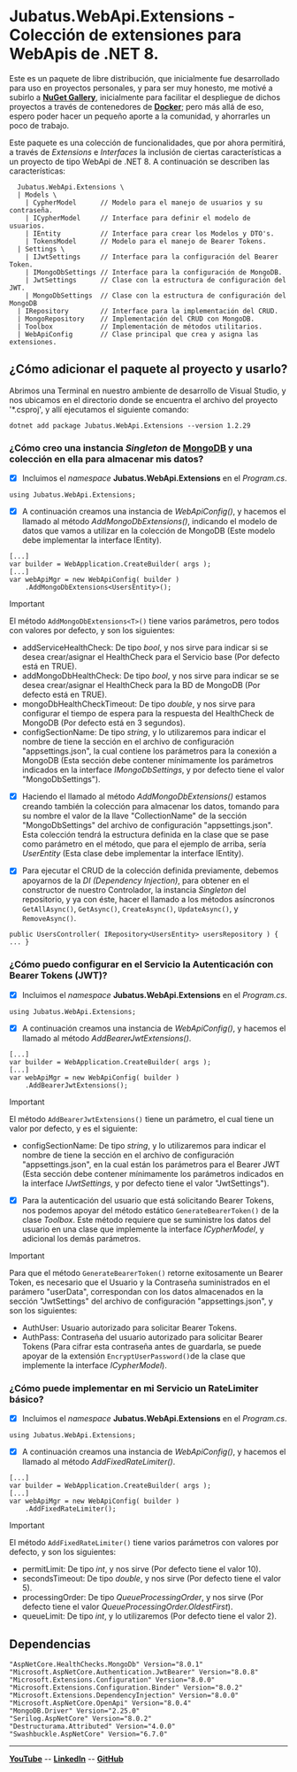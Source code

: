 # Jubatus.WebApi.Extensions - Colección de extensiones para WebApis de .NET 8.

Este es un paquete de libre distribución, que inicialmente fue desarrollado para uso en proyectos personales, y para ser muy honesto, me motivé a subirlo a [**NuGet Gallery**](https://www.nuget.org/), inicialmente para facilitar el despliegue de dichos proyectos a través de contenedores de [**Docker**](https://www.docker.com); pero más allá de eso, espero poder hacer un pequeño aporte a la comunidad, y ahorrarles un poco de trabajo.

Este paquete es una colección de funcionalidades, que por ahora permitirá, a través de *Extensions* e *Interfaces* la inclusión de ciertas características a un proyecto de tipo WebApi de .NET 8. A continuación se describen las características:

```
  Jubatus.WebApi.Extensions \
  | Models \
    | CypherModel      // Modelo para el manejo de usuarios y su contraseña.
    | ICypherModel     // Interface para definir el modelo de usuarios.
    | IEntity          // Interface para crear los Modelos y DTO's.
    | TokensModel      // Modelo para el manejo de Bearer Tokens.
  | Settings \
    | IJwtSettings     // Interface para la configuración del Bearer Token.
    | IMongoDbSettings // Interface para la configuración de MongoDB.
    | JwtSettings      // Clase con la estructura de configuración del JWT.
    | MongoDbSettings  // Clase con la estructura de configuración del MongoDB
  | IRepository        // Interface para la implementación del CRUD.
  | MongoRepository    // Implementación del CRUD con MongoDB.
  | Toolbox            // Implementación de métodos utilitarios.
  | WebApiConfig       // Clase principal que crea y asigna las extensiones.
```

## ¿Cómo adicionar el paquete al proyecto y usarlo?
Abrimos una Terminal en nuestro ambiente de desarrollo de Visual Studio, y nos ubicamos en el directorio donde se encuentra el archivo del proyecto '*.csproj', y allí ejecutamos el siguiente comando:

```
dotnet add package Jubatus.WebApi.Extensions --version 1.2.29
```

### ¿Cómo creo una instancia *Singleton* de [**MongoDB**](https://www.mongodb.com) y una colección en ella para almacenar mis datos?
- [x]  Incluimos el *namespace* **Jubatus.WebApi.Extensions** en el *Program.cs*.

```
using Jubatus.WebApi.Extensions;
```

- [x]  A continuación creamos una instancia de *WebApiConfig()*, y hacemos el llamado al método *AddMongoDbExtensions<T>()*, indicando el modelo de datos que vamos a utilizar en la colección de MongoDB (Este modelo debe implementar la interface IEntity).

```
[...]
var builder = WebApplication.CreateBuilder( args );
[...]
var webApiMgr = new WebApiConfig( builder )
    .AddMongoDbExtensions<UsersEntity>();
```

> [!IMPORTANT]
> El método `AddMongoDbExtensions<T>()` tiene varios parámetros, pero todos con valores por defecto, y son los siguientes:
> - addServiceHealthCheck: De tipo *bool*, y nos sirve para indicar si se desea crear/asignar el HealthCheck para el Servicio base (Por defecto está en TRUE).
> - addMongoDbHealthCheck: De tipo *bool*, y nos sirve para indicar se se desea crear/asignar el HealthCheck para la BD de MongoDB (Por defecto está en TRUE).
> - mongoDbHealthCheckTimeout: De tipo *double*, y nos sirve para configurar el tiempo de espera para la respuesta del HealthCheck de MongoDB (Por defecto está en 3 segundos).
> - configSectionName: De tipo *string*, y lo utilizaremos para indicar el nombre de tiene la sección en el archivo de configuración "appsettings.json", la cual contiene los parámetros para la conexión a MongoDB (Esta sección debe contener mínimamente los parámetros indicados en la interface *IMongoDbSettings*, y por defecto tiene el valor "MongoDbSettings").

- [x]  Haciendo el llamado al método *AddMongoDbExtensions<T>()* estamos creando también la colección para almacenar los datos, tomando para su nombre el valor de la llave "CollectionName" de la sección "MongoDbSettings" del archivo de configuración "appsettings.json". Esta colección tendrá la estructura definida en la clase que se pase como parámetro <T> en el método, que para el ejemplo de arriba, sería *UserEntity* (Esta clase debe implementar la interface IEntity).

- [x]  Para ejecutar el CRUD de la colección definida previamente, debemos apoyarnos de la *DI (Dependency Injection)*, para obtener en el constructor de nuestro Controlador, la instancia *Singleton* del repositorio, y ya con éste, hacer el llamado a los métodos asíncronos `GetAllAsync()`, `GetAsync()`, `CreateAsync()`, `UpdateAsync()`, y `RemoveAsync()`.

```
public UsersController( IRepository<UsersEntity> usersRepository ) { ... }
```

### ¿Cómo puedo configurar en el Servicio la Autenticación con Bearer Tokens (JWT)?
- [x]  Incluimos el *namespace* **Jubatus.WebApi.Extensions** en el *Program.cs*.

```
using Jubatus.WebApi.Extensions;
```

- [x]  A continuación creamos una instancia de *WebApiConfig()*, y hacemos el llamado al método *AddBearerJwtExtensions()*.

```
[...]
var builder = WebApplication.CreateBuilder( args );
[...]
var webApiMgr = new WebApiConfig( builder )
    .AddBearerJwtExtensions();
```

> [!IMPORTANT]
> El método `AddBearerJwtExtensions()` tiene un parámetro, el cual tiene un valor por defecto, y es el siguiente:
> - configSectionName: De tipo *string*, y lo utilizaremos para indicar el nombre de tiene la sección en el archivo de configuración "appsettings.json", en la cual están los parámetros para el Bearer JWT (Esta sección debe contener mínimamente los parámetros indicados en la interface *IJwtSettings*, y por defecto tiene el valor "JwtSettings").

- [x]  Para la autenticación del usuario que está solicitando Bearer Tokens, nos podemos apoyar del método estático `GenerateBearerToken()` de la clase *Toolbox*. Este método requiere que se suministre los datos del usuario en una clase que implemente la interface *ICypherModel*, y adicional los demás parámetros.

> [!IMPORTANT]
> Para que el método `GenerateBearerToken()` retorne exitosamente un Bearer Token, es necesario que el Usuario y la Contraseña suministrados en el parámero "userData", correspondan con los datos almacenados en la sección "JwtSettings" del archivo de configuración "appsettings.json", y son los siguientes:
> - AuthUser: Usuario autorizado para solicitar Bearer Tokens.
> - AuthPass: Contraseña del usuario autorizado para solicitar Bearer Tokens (Para cifrar esta contraseña antes de guardarla, se puede apoyar de la extensión `EncryptUserPassword()`de la clase que implemente la interface *ICypherModel*).

### ¿Cómo puede implementar en mi Servicio un RateLimiter básico?
- [x]  Incluimos el *namespace* **Jubatus.WebApi.Extensions** en el *Program.cs*.

```
using Jubatus.WebApi.Extensions;
```

- [x]  A continuación creamos una instancia de *WebApiConfig()*, y hacemos el llamado al método *AddFixedRateLimiter()*.

```
[...]
var builder = WebApplication.CreateBuilder( args );
[...]
var webApiMgr = new WebApiConfig( builder )
    .AddFixedRateLimiter();
```
> [!IMPORTANT]
> El método `AddFixedRateLimiter()` tiene varios parámetros con valores por defecto, y son los siguientes:
> - permitLimit: De tipo *int*, y nos sirve (Por defecto tiene el valor 10).
> - secondsTimeout: De tipo *double*, y nos sirve (Por defecto tiene el valor 5).
> - processingOrder: De tipo *QueueProcessingOrder*, y nos sirve  (Por defecto tiene el valor *QueueProcessingOrder.OldestFirst*).
> - queueLimit: De tipo *int*, y lo utilizaremos (Por defecto tiene el valor 2). 

## Dependencias

```
"AspNetCore.HealthChecks.MongoDb" Version="8.0.1"
"Microsoft.AspNetCore.Authentication.JwtBearer" Version="8.0.8"
"Microsoft.Extensions.Configuration" Version="8.0.0"
"Microsoft.Extensions.Configuration.Binder" Version="8.0.2"
"Microsoft.Extensions.DependencyInjection" Version="8.0.0"
"Microsoft.AspNetCore.OpenApi" Version="8.0.4"
"MongoDB.Driver" Version="2.25.0"
"Serilog.AspNetCore" Version="8.0.2"
"Destructurama.Attributed" Version="4.0.0"
"Swashbuckle.AspNetCore" Version="6.7.0"
```

---------

[**YouTube**](https://www.youtube.com/@hectorgomez-backend-dev/featured) -- 
[**LinkedIn**](https://www.linkedin.com/in/hectorgomez-backend-dev/) -- 
[**GitHub**](https://github.com/MoonDoDev/JubatusCommon)
